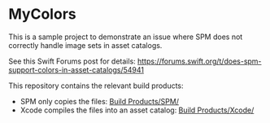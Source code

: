 # MyColors

This is a sample project to demonstrate an issue where SPM does not correctly handle image sets in asset catalogs.

See this Swift Forums post for details: https://forums.swift.org/t/does-spm-support-colors-in-asset-catalogs/54941

This repository contains the relevant build products:
- SPM only copies the files: [Build Products/SPM/](https://github.com/marcomasser/ColorAssetsInPackageManager/tree/main/Build%20Results/SPM)
- Xcode compiles the files into an asset catalog: [Build Products/Xcode/](https://github.com/marcomasser/ColorAssetsInPackageManager/tree/main/Build%20Results/Xcode)
